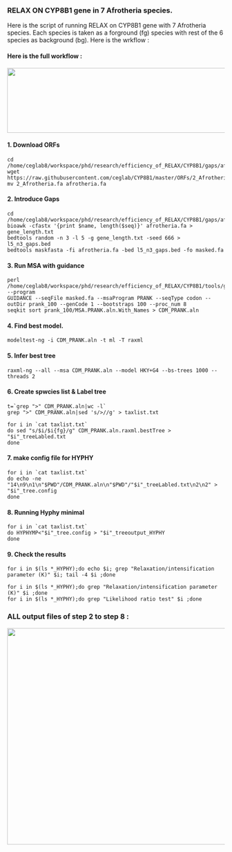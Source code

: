 ### RELAX ON CYP8B1 gene in 7 Afrotheria species.

Here is the script of running RELAX on CYP8B1 gene with 7 Afrotheria species. Each species is taken as a forground (fg) species with rest of the 6 species as background (bg).
Here is the wrkflow :

#### Here is the full workflow :

<p align="center">
  <img width="840" height="150" src="https://iailga.dm.files.1drv.com/y4m8k1sWndFc2_TiZ8hJW0sdeaNDIOosc707XJQ0jghyjjLBkRGJj70Bdi57erxhF-29XCkRwfBMfs1Wu_QJNxwbzSREdtdZ8WVIvKShb1Di6NQEvc3ULrgCjQCHmH-naNxXNL-5Y-AxEia1TFdjhw5H5KwNgFl6pctUPpaYBZF7vL-5WSPqUH3CMzHCptYv8Dx86JFXiK25mSSc-DV516L4Q?width=1232&height=202&cropmode=none">
</p>

#### 1. Download ORFs

    cd /home/ceglab8/workspace/phd/research/efficiency_of_RELAX/CYP8B1/gaps/afrotheria/orf
    wget https://raw.githubusercontent.com/ceglab/CYP8B1/master/ORFs/2_Afrotheria.fa
    mv 2_Afrotheria.fa afrotheria.fa

#### 2. Introduce Gaps
    cd /home/ceglab8/workspace/phd/research/efficiency_of_RELAX/CYP8B1/gaps/afrotheria/orf
    bioawk -cfastx '{print $name, length($seq)}' afrotheria.fa > gene_length.txt
    bedtools random -n 3 -l 5 -g gene_length.txt -seed 666 > l5_n3_gaps.bed
    bedtools maskfasta -fi afrotheria.fa -bed l5_n3_gaps.bed -fo masked.fa

#### 3. Run MSA with guidance
    perl /home/ceglab8/workspace/phd/research/efficiency_of_RELAX/CYP8B1/tools/guidance.v2.02/www/Guidance/guidance.pl --program
    GUIDANCE --seqFile masked.fa --msaProgram PRANK --seqType codon --outDir prank_100 --genCode 1 --bootstraps 100 --proc_num 8
    seqkit sort prank_100/MSA.PRANK.aln.With_Names > CDM_PRANK.aln

#### 4. Find best model.
    modeltest-ng -i CDM_PRANK.aln -t ml -T raxml

#### 5. Infer best tree
    raxml-ng --all --msa CDM_PRANK.aln --model HKY+G4 --bs-trees 1000 --threads 2

    

#### 6. Create spwcies list & Label tree

    t=`grep ">" CDM_PRANK.aln|wc -l`
    grep ">" CDM_PRANK.aln|sed 's/>//g' > taxlist.txt
    
    for i in `cat taxlist.txt`
    do sed "s/$i/$i{fg}/g" CDM_PRANK.aln.raxml.bestTree > "$i"_treeLabled.txt
    done

#### 7. make config file for HYPHY
    for i in `cat taxlist.txt`
    do echo -ne  "14\n9\n1\n"$PWD"/CDM_PRANK.aln\n"$PWD"/"$i"_treeLabled.txt\n2\n2" > "$i"_tree.config
    done

#### 8. Running Hyphy minimal
    for i in `cat taxlist.txt`
    do HYPHYMP<"$i"_tree.config > "$i"_treeoutput_HYPHY
    done

#### 9. Check the results

    for i in $(ls *_HYPHY);do echo $i; grep "Relaxation/intensification parameter (K)" $i; tail -4 $i ;done

    for i in $(ls *_HYPHY);do grep "Relaxation/intensification parameter (K)" $i ;done
    for i in $(ls *_HYPHY);do grep "Likelihood ratio test" $i ;done

### ALL output files of step 2 to step 8 :

<p align="center">
  <img width="1200" height="500" src="https://hkhoua.dm.files.1drv.com/y4mbjIxMQLQFKmB8roesXyzOaixKsEWobVMhrNtVaG6BXj4CCVR52pAKZr6NEiwc44pRRH1lX1VCzTdJ5KmU1kbT1VVZJxNwwb67PM5nyfgxHaRq75jVcecaUrz3UMcAYw7tnAhHc8fBDBNiKv8lZ7VJrUjUW6YA_vtEURvpU63KcdNt7VMVHFgVh5oFIbcWezb_Fh9Kmrh2CGME65jfPNH1w?width=1879&height=950&cropmode=none">
</p>
